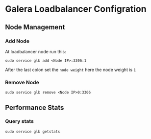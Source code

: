 # Galera Loadbalancer Configration

## Node Management

### Add Node
At loadbalancer node run this:
```
sudo service glb add <Node IP>:3306:1
```
After the last colon set the `node weight`
here the node weight is `1`

### Remove Node
```
sudo service glb remove <Node IP>0:3306
```

## Performance Stats

### Query stats

```
sudo service glb getstats
```